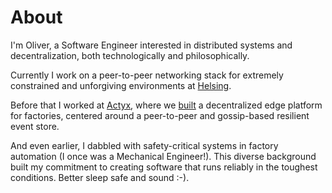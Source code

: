 # About

I'm Oliver, a Software Engineer interested in distributed systems and
decentralization, both technologically and philosophically.

Currently I work on a peer-to-peer networking stack for extremely constrained
and unforgiving environments at [Helsing](https://helsing.ai/).

Before that I worked at [Actyx](https://www.actyx.com/), where we
[built](https://github.com/Actyx/Actyx) a decentralized edge platform for
factories, centered around a peer-to-peer and gossip-based resilient event
store.

And even earlier, I dabbled with safety-critical systems in factory automation
(I once was a Mechanical Engineer!).
This diverse background built my commitment to creating software that runs
reliably in the toughest conditions. Better sleep safe and sound :-).
